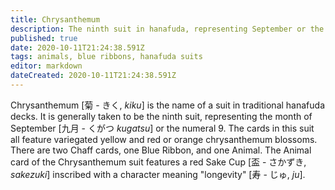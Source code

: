 ```yaml
---
title: Chrysanthemum
description: The ninth suit in hanafuda, representing September or the number 9
published: true
date: 2020-10-11T21:24:38.591Z
tags: animals, blue ribbons, hanafuda suits
editor: markdown
dateCreated: 2020-10-11T21:24:38.591Z
---
```


Chrysanthemum [菊 - きく, *kiku*] is the name of a suit in traditional hanafuda decks. It is generally taken to be the ninth suit, representing the month of September [九月	- くがつ *kugatsu*] or the numeral 9. The cards in this suit all feature variegated yellow and red or orange chrysanthemum blossoms. There are two Chaff cards, one Blue Ribbon, and one Animal. The Animal card of the Chrysanthemum suit features a red Sake Cup [盃 - さかずき, *sakezuki*] inscribed with a character meaning "longevity" [寿 - じゅ, *ju*].